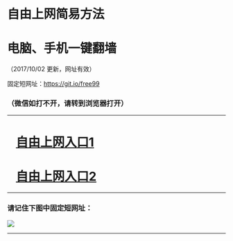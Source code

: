﻿# 自由上网简易方法

# 电脑、手机一键翻墙

（2017/10/02 更新，网址有效）

固定短网址：https://git.io/free99

### （微信如打不开，请转到浏览器打开）


***





# &nbsp;&nbsp; <a href="http://ft627726617.fwtz-zhenx1001.xyz/fwqtz01.html?t=100200117941 " target="_blank">自由上网入口1</a>
# &nbsp;&nbsp; <a href="http://ft1848626356.fw-tzzhen1002.xyz/fwqtz02.html?t=100200122569 " target="_blank">自由上网入口2</a>
***

### 请记住下图中固定短网址：

<img src="https://s3-us-west-2.amazonaws.com/fwq-1001/yjfq-20170905okok.png" /> 


***

